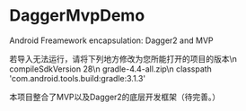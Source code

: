 # DaggerMvpDemo
Android Freamework encapsulation: Dagger2 and MVP

若导入无法运行，请将下列地方修改为您所能打开的项目的版本\n
compileSdkVersion 28\n
gradle-4.4-all.zip\n
classpath 'com.android.tools.build:gradle:3.1.3'

本项目整合了MVP以及Dagger2的底层开发框架（待完善。）
